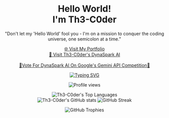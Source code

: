 <h1 align="center">Hello World!<br>I'm Th3-C0der</h1>
<p align="center">"Don't let my 'Hello World' fool you - I'm on a mission to conquer the coding universe, one semicolon at a time."</p>

<p align="center">
  <a href="https://Th3.is-a.dev">🌐 Visit My Portfolio</a><br>
  <a href="https://dynaspark.onrender.com">🚀 Visit Th3-C0der's DynaSpark AI</a><br><br>
  <a href="https://ai.google.dev/competition/projects/dynaspark-ai">🚀Vote For DynaSpark AI On Google's Gemini API Competition🚀</a>
</p>

<p align="center">
  <a href="https://Th3-AI.github.io">
    <img src="https://readme-typing-svg.demolab.com?font=Rubik+Glitch&size=38&pause=1000&color=00FF00&width=450&lines=Hello+I+Am+Th3-C0der" alt="Typing SVG">
  </a>
</p>

<p align="center">
  <img src="https://komarev.com/ghpvc/?username=Th3-C0der&label=Profile%20views&color=00ff00&style=flat" alt="Profile views">
</p>

<p align="center">
  <img src="https://github-readme-stats.vercel.app/api/top-langs/?username=Th3-C0der&theme=chartreuse-dark&show_icons=true&layout=compact&hide_progress=false" alt="Th3-C0der's Top Languages"><br>
  <img src="https://github-readme-stats.vercel.app/api?username=Th3-C0der&show_icons=true&theme=chartreuse-dark" alt="Th3-C0der's GitHub stats">
  <img src="https://github-readme-streak-stats.herokuapp.com?user=Th3-C0der&theme=chartreuse-dark" alt="GitHub Streak">
</p>

<p align="center">
  <img src="https://github-profile-trophy.vercel.app/?username=Th3-C0der&theme=matrix" alt="GitHub Trophies">
</p>

<!---
Th3-C0der/Th3-C0der is a ✨ special ✨ repository because its `README.md` (this file) appears on your GitHub profile.
You can click the Preview link to take a look at your changes.
--->
